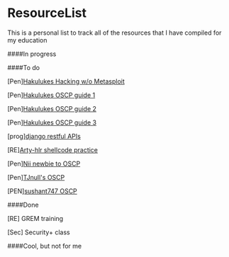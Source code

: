 # ResourceList
This is a personal list to track all of the resources that I have compiled for my education

####In progress



####To do 


[Pen][Hakulukes Hacking w/o Metasploit](https://medium.com/@hakluke/haklukes-guide-to-hacking-without-metasploit-1bbbe3d14f90)

[Pen][Hakulukes OSCP guide 1](https://medium.com/@hakluke/haklukes-ultimate-oscp-guide-part-1-is-oscp-for-you-b57cbcce7440)

[Pen][Hakulukes OSCP guide 2](https://medium.com/@hakluke/haklukes-ultimate-oscp-guide-part-2-workflow-and-documentation-tips-9dd335204a48)

[Pen][Hakulukes OSCP guide 3](https://medium.com/@hakluke/haklukes-ultimate-oscp-guide-part-3-practical-hacking-tips-and-tricks-c38486f5fc97)

[prog][django restful APIs](https://simpleisbetterthancomplex.com/tutorial/2018/02/03/how-to-use-restful-apis-with-django.html)

[RE][Arty-hlr shellcode practice](https://github.com/arty-hlr/shellcode-practice)

[Pen][Nii newbie to OSCP](https://niiconsulting.com/checkmate/2017/06/a-detail-guide-on-oscp-preparation-from-newbie-to-oscp/)

[Pen][TJnull's OSCP](https://www.netsecfocus.com/oscp/2019/03/29/The_Journey_to_Try_Harder-_TJNulls_Preparation_Guide_for_PWK_OSCP.html)

[PEN][sushant747 OSCP](https://sushant747.gitbooks.io/total-oscp-guide/)

####Done

[RE] GREM training 

[Sec] Security+ class

####Cool, but not for me
